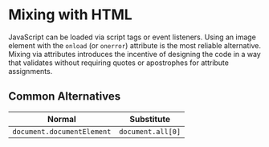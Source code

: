 # Mixing with HTML
JavaScript can be loaded via script tags or event listeners. Using an image element with the `onload` (or `onerror`) attribute is the most reliable alternative.  
Mixing via attributes introduces the incentive of designing the code in a way that validates without requiring quotes or apostrophes for attribute assignments.  
## Common Alternatives
Normal | Substitute
------ | ----------
`document.documentElement` | `document.all[0]`
